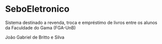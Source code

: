 SeboEletronico
==============

Sistema destinado a revenda, troca e empréstimo de livros entre os alunos da Faculdade do Gama (FGA-UnB)

João Gabriel de Britto e Silva
